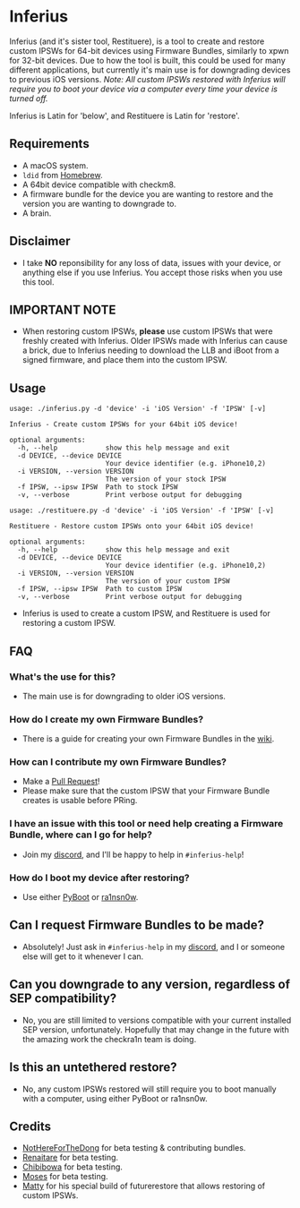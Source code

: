 # Inferius
Inferius (and it's sister tool, Restituere), is a tool to create and restore custom IPSWs for 64-bit devices using Firmware Bundles, similarly to xpwn for 32-bit devices.
Due to how the tool is built, this could be used for many different applications, but currently it's main use is for downgrading devices to previous iOS versions.
*Note: All custom IPSWs restored with Inferius will require you to boot your device via a computer every time your device is turned off.*

Inferius is Latin for 'below', and Restituere is Latin for 'restore'.

## Requirements
- A macOS system.
- `ldid` from [Homebrew](https://brew.sh/).
- A 64bit device compatible with checkm8.
- A firmware bundle for the device you are wanting to restore and the version you are wanting to downgrade to.
- A brain.

## Disclaimer
- I take **NO** reponsibility for any loss of data, issues with your device, or anything else if you use Inferius. You accept those risks when you use this tool.

## IMPORTANT NOTE
- When restoring custom IPSWs, **please** use custom IPSWs that were freshly created with Inferius. Older IPSWs made with Inferius can cause a brick, due to Inferius needing to download the LLB and iBoot from a signed firmware, and place them into the custom IPSW.

## Usage

```
usage: ./inferius.py -d 'device' -i 'iOS Version' -f 'IPSW' [-v]

Inferius - Create custom IPSWs for your 64bit iOS device!

optional arguments:
  -h, --help            show this help message and exit
  -d DEVICE, --device DEVICE
                        Your device identifier (e.g. iPhone10,2)
  -i VERSION, --version VERSION
                        The version of your stock IPSW
  -f IPSW, --ipsw IPSW  Path to stock IPSW
  -v, --verbose         Print verbose output for debugging
  ```

```
usage: ./restituere.py -d 'device' -i 'iOS Version' -f 'IPSW' [-v]

Restituere - Restore custom IPSWs onto your 64bit iOS device!

optional arguments:
  -h, --help            show this help message and exit
  -d DEVICE, --device DEVICE
                        Your device identifier (e.g. iPhone10,2)
  -i VERSION, --version VERSION
                        The version of your custom IPSW
  -f IPSW, --ipsw IPSW  Path to custom IPSW
  -v, --verbose         Print verbose output for debugging
```
- Inferius is used to create a custom IPSW, and Restituere is used for restoring a custom IPSW.
## FAQ

### What's the use for this?
- The main use is for downgrading to older iOS versions.


### How do I create my own Firmware Bundles?
- There is a guide for creating your own Firmware Bundles in the [wiki](https://github.com/marijuanARM/Inferius/wiki/Creating-your-own-Firmware-Bundles).

### How can I contribute my own Firmware Bundles?
- Make a [Pull Request](https://github.com/marijuanARM/Inferius/compare)!
- Please make sure that the custom IPSW that your Firmware Bundle creates is usable before PRing.

### I have an issue with this tool or need help creating a Firmware Bundle, where can I go for help?
- Join my [discord](https://discord.gg/fAngssA), and I'll be happy to help in `#inferius-help`!

### How do I boot my device after restoring?
- Use either [PyBoot](https://github.com/MatthewPierson/PyBoot) or [ra1nsn0w](https://github.com/tihmstar/ra1nsn0w).

## Can I request Firmware Bundles to be made?
- Absolutely! Just ask in `#inferius-help` in my [discord](https://discord.gg/fAngssA), and I or someone else will get to it whenever I can.

## Can you downgrade to any version, regardless of SEP compatibility?
-  No, you are still limited to versions compatible with your current installed SEP version, unfortunately. Hopefully that may change in the future with the amazing work the checkra1n team is doing.

## Is this an untethered restore?
- No, any custom IPSWs restored will still require you to boot manually with a computer, using either PyBoot or ra1nsn0w.

## Credits
- [NotHereForTheDong](https://github.com/NotHereForTheDong) for beta testing & contributing bundles.
- [Renaitare](https://twitter.com/Renaitare) for beta testing.
- [Chibibowa](https://twitter.com/Chibibowa) for beta testing.
- [Moses](https://twitter.com/MosesBuckwalter) for beta testing.
- [Matty](https://twitter.com/mosk_i) for his special build of futurerestore that allows restoring of custom IPSWs.